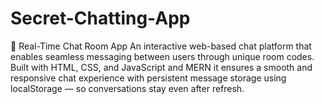 # Secret-Chatting-App
💬 Real-Time Chat Room App An interactive web-based chat platform that enables seamless messaging between users through unique room codes. Built with HTML, CSS, and JavaScript and MERN it ensures a smooth and responsive chat experience with persistent message storage using localStorage — so conversations stay even after refresh.
